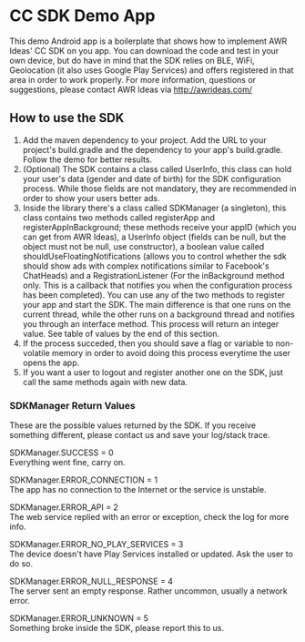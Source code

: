 # CC SDK Demo App
This demo Android app is a boilerplate that shows how to implement AWR Ideas' CC SDK on you app. You can download the code and test in your own device, but do have in mind that the SDK relies on BLE, WiFi, Geolocation (it also uses Google Play Services) and offers registered in that area in order to work properly. For more information, questions or suggestions, please contact AWR Ideas via http://awrideas.com/

## How to use the SDK
1. Add the maven dependency to your project. Add the URL to your project's build.gradle and the dependency to your app's build.gradle. Follow the demo for better results.
2. (Optional) The SDK contains a class called UserInfo, this class can hold your user's data (gender and date of birth) for the SDK configuration process. While those fields are not mandatory, they are recommended in order to show your users better ads.
3. Inside the library there's a class called SDKManager (a singleton), this class contains two methods called registerApp and registerAppInBackground; these methods receive your appID (which you can get from AWR Ideas), a UserInfo object (fields can be null, but the object must not be null, use constructor), a boolean value called shouldUseFloatingNotifications (allows you to control whether the sdk should show ads with complex notifications similar to Facebook's ChatHeads) and a RegistrationListener (For the inBackground method only. This is a callback that notifies you when the configuration process has been completed). You can use any of the two methods to register your app and start the SDK. The main difference is that one runs on the current thread, while the other runs on a background thread and notifies you through an interface method. This process will return an integer value. See table of values by the end of this section.
4. If the process succeded, then you should save a flag or variable to non-volatile memory in order to avoid doing this process everytime the user opens the app.
5. If you want a user to logout and register another one on the SDK, just call the same methods again with new data.


### SDKManager Return Values
These are the possible values returned by the SDK. If you receive something different, please contact us and save your log/stack trace.

SDKManager.SUCCESS = 0  
Everything went fine, carry on.

SDKManager.ERROR_CONNECTION = 1  
The app has no connection to the Internet or the service is unstable.

SDKManager.ERROR_API = 2  
The web service replied with an error or exception, check the log for more info.

SDKManager.ERROR_NO_PLAY_SERVICES = 3  
The device doesn't have Play Services installed or updated. Ask the user to do so.

SDKManager.ERROR_NULL_RESPONSE = 4  
The server sent an empty response. Rather uncommon, usually a network error.

SDKManager.ERROR_UNKNOWN = 5  
Something broke inside the SDK, please report this to us.
